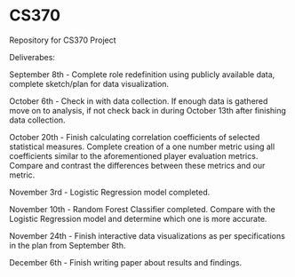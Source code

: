 # CS370
Repository for CS370 Project

Deliverabes: 

September 8th - Complete role redefinition using publicly available data, complete sketch/plan for data visualization.

October 6th - Check in with data collection. If enough data is gathered move on to analysis, if not check back in during October 13th after finishing data collection.

October 20th - Finish calculating correlation coefficients of selected statistical measures. Complete creation of a one number metric using all coefficients similar to the aforementioned player evaluation metrics. Compare and contrast the differences between these metrics and our metric.

November 3rd - Logistic Regression model completed.

November 10th - Random Forest Classifier completed. Compare with the Logistic Regression model and determine which one is more accurate.

November 24th - Finish interactive data visualizations as per specifications in the plan from September 8th.

December 6th - Finish writing paper about results and findings.
